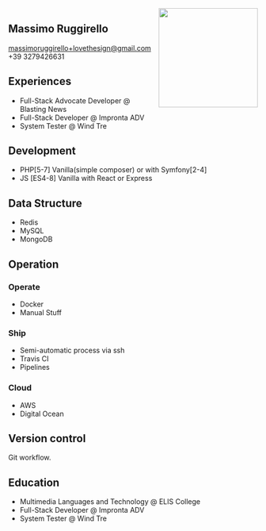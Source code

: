 
<img src="https://max93.github.io/personal/32866330_2240197019525945_520994007044587520_n.jpg" width="200" align="right">

## Massimo Ruggirello
massimoruggirello+lovethesign@gmail.com<br>
+39 3279426631

## Experiences

 * Full-Stack Advocate Developer @ Blasting News
 * Full-Stack Developer @ Impronta ADV
 * System Tester @ Wind Tre

## Development

 *  PHP[5-7] Vanilla(simple composer) or with Symfony[2-4]
 *  JS [ES4-8] Vanilla with React or Express

## Data Structure

 * Redis
 * MySQL
 * MongoDB

## Operation

### Operate
 *  Docker
 *  Manual Stuff

### Ship
 * Semi-automatic process via ssh
 * Travis CI   
 * Pipelines
 
### Cloud
 * AWS
 * Digital Ocean   

## Version control

Git workflow.

## Education

 * Multimedia Languages and Technology @ ELIS College
 * Full-Stack Developer @ Impronta ADV
 * System Tester @ Wind Tre
